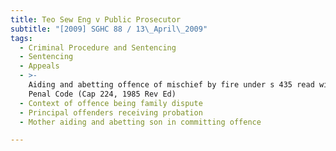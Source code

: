 ```yaml
---
title: Teo Sew Eng v Public Prosecutor
subtitle: "[2009] SGHC 88 / 13\_April\_2009"
tags:
  - Criminal Procedure and Sentencing
  - Sentencing
  - Appeals
  - >-
    Aiding and abetting offence of mischief by fire under s 435 read with s 109
    Penal Code (Cap 224, 1985 Rev Ed)
  - Context of offence being family dispute
  - Principal offenders receiving probation
  - Mother aiding and abetting son in committing offence

---
```


